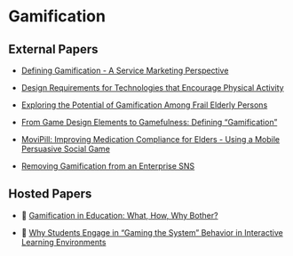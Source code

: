 # Gamification

## External Papers

* [Defining Gamification - A Service Marketing Perspective](http://www.rolandhubscher.org/courses/hf765/readings/p17-huotari.pdf)

* [Design Requirements for Technologies that Encourage Physical Activity](https://www.cs.helsinki.fi/u/thusu/opinnot/uschool/T-121.5500/p457-consolvo.pdf)

* [Exploring the Potential of Gamification Among Frail Elderly Persons](http://gamification-research.org/wp-content/uploads/2011/04/12-Gerling.pdf)

* [From Game Design Elements to Gamefulness: Defining “Gamification”](https://uwaterloo.ca/scholar/sites/ca.scholar/files/lnacke/files/From_game_design_elements_to_gamefulness-_defining_gamification.pdf)

* [MoviPill: Improving Medication Compliance for Elders - Using a Mobile Persuasive Social Game](http://www.ic.unicamp.br/~oliveira/doc/Ubicomp2010_MoviPill.pdf)

* [Removing Gamification from an Enterprise SNS](https://dl.acm.org/doi/pdf/10.1145/2145204.2145362)

## Hosted Papers

* :scroll: [Gamification in Education: What, How, Why Bother?](gamification-in-education-what-how-why-bother.pdf)

* :scroll: [Why Students Engage in “Gaming the System” Behavior in Interactive Learning Environments](why-students-engage-in-gaming-the-system-behavior-in-interactive-learning-environments.pdf)
